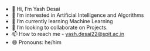 - 👋 Hi, I’m Yash Desai
- 👀 I’m interested in Artificial Intelligence and Algorithms
- 🌱 I’m currently learning Machine Learning
- 💞️ I’m looking to collaborate on Projects.
- 📫 How to reach me - yash.desai22@spit.ac.in
- 😄 Pronouns: he/him


<!---
YashDesai007/YashDesai007 is a ✨ special ✨ repository because its `README.md` (this file) appears on your GitHub profile.
You can click the Preview link to take a look at your changes.
--->
